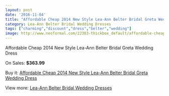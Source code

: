 ```yaml
---
layout: post
date: '2016-11-04'
title: "Affordable Cheap 2014 New Style Lea-Ann Belter Bridal Greta Wedding Dress"
category: Lea-Ann Belter Bridal Wedding Dresses
tags: ["charming","discount","dress","belter","wedding"]
image: http://www.neoformal.com/22303-thickbox_default/affordable-cheap-2014-new-style-lea-ann-belter-bridal-greta-wedding-dress.jpg
---
```

Affordable Cheap 2014 New Style Lea-Ann Belter Bridal Greta Wedding Dress

On Sales: **$363.99**
<a href="https://www.neoformal.com/en/leaann-belter-bridal-wedding-dresses-2014/7375-affordable-cheap-2014-new-style-lea-ann-belter-bridal-greta-wedding-dress.html"><amp-img layout="responsive" width="600" height="600" src="//www.neoformal.com/22303-thickbox_default/affordable-cheap-2014-new-style-lea-ann-belter-bridal-greta-wedding-dress.jpg" alt="Affordable Cheap 2014 New Style Lea-Ann Belter Bridal Greta Wedding Dress 0" /></a>
<a href="https://www.neoformal.com/en/leaann-belter-bridal-wedding-dresses-2014/7375-affordable-cheap-2014-new-style-lea-ann-belter-bridal-greta-wedding-dress.html"><amp-img layout="responsive" width="600" height="600" src="//www.neoformal.com/22304-thickbox_default/affordable-cheap-2014-new-style-lea-ann-belter-bridal-greta-wedding-dress.jpg" alt="Affordable Cheap 2014 New Style Lea-Ann Belter Bridal Greta Wedding Dress 1" /></a>
<a href="https://www.neoformal.com/en/leaann-belter-bridal-wedding-dresses-2014/7375-affordable-cheap-2014-new-style-lea-ann-belter-bridal-greta-wedding-dress.html"><amp-img layout="responsive" width="600" height="600" src="//www.neoformal.com/22305-thickbox_default/affordable-cheap-2014-new-style-lea-ann-belter-bridal-greta-wedding-dress.jpg" alt="Affordable Cheap 2014 New Style Lea-Ann Belter Bridal Greta Wedding Dress 2" /></a>

Buy it: [Affordable Cheap 2014 New Style Lea-Ann Belter Bridal Greta Wedding Dress](https://www.neoformal.com/en/leaann-belter-bridal-wedding-dresses-2014/7375-affordable-cheap-2014-new-style-lea-ann-belter-bridal-greta-wedding-dress.html "Affordable Cheap 2014 New Style Lea-Ann Belter Bridal Greta Wedding Dress")

View more: [Lea-Ann Belter Bridal Wedding Dresses](https://www.neoformal.com/en/119-leaann-belter-bridal-wedding-dresses-2014 "Lea-Ann Belter Bridal Wedding Dresses")